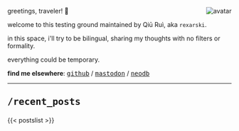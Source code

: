 greetings, traveler! 👋 <img class="avatar" align="right" alt="avatar" src="images/rexarski.jpg" />

welcome to this testing ground maintained by Qiū Ruì, aka `rexarski`.

in this space, i'll try to be bilingual, sharing my thoughts with no filters or formality.

everything could be temporary.

**find me elsewhere**: <kbd>[github](https://github.com/rexarski)</kbd> / <kbd>[mastodon](https://mastodon.social/@rexarski)</kbd> / <kbd>[neodb](https://neodb.social/users/rexarski/)</kbd>

***

## <pre>/recent_posts</pre>

{{< postslist >}}
